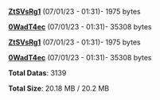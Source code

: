 [**ZtSVsRg1**](/data/ZtSVsRg1.txt) (07/01/23 - 01:31)- 1975 bytes

[**0WadT4ec**](/data/0WadT4ec.txt) (07/01/23 - 01:31)- 35308 bytes

[**ZtSVsRg1**](/data/ZtSVsRg1.txt) (07/01/23 - 01:31)- 1975 bytes

[**0WadT4ec**](/data/0WadT4ec.txt) (07/01/23 - 01:31)- 35308 bytes

**Total Datas**: 3139

**Total Size**: 20.18 MB / 20.2 MB